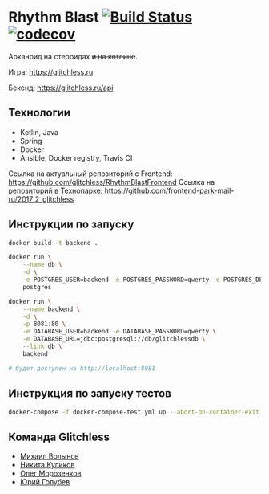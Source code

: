 # Rhythm Blast [![Build Status](https://travis-ci.org/java-park-mail-ru/Glitchless-09-2017.svg?branch=dev)](https://travis-ci.org/java-park-mail-ru/Glitchless-09-2017) [![codecov](https://codecov.io/gh/java-park-mail-ru/Glitchless-09-2017/branch/master/graph/badge.svg)](https://codecov.io/gh/java-park-mail-ru/Glitchless-09-2017)

Арканоид на стероидах <s>и на котлине</s>.

Игра: https://glitchless.ru

Бекенд: https://glitchless.ru/api


## Технологии

- Kotlin, Java
- Spring
- Docker
- Ansible, Docker registry, Travis CI

Ссылка на актуальный репозиторий с Frontend: https://github.com/glitchless/RhythmBlastFrontend
Ссылка на репозиторий в Технопарке: https://github.com/frontend-park-mail-ru/2017_2_glitchless


## Инструкции по запуску

```sh
docker build -t backend .

docker run \
    --name db \
    -d \
    -e POSTGRES_USER=backend -e POSTGRES_PASSWORD=qwerty -e POSTGRES_DB=glitchlessdb \
    postgres

docker run \
    --name backend \
    -d \
    -p 8081:80 \
    -e DATABASE_USER=backend -e DATABASE_PASSWORD=qwerty \
    -e DATABASE_URL=jdbc:postgresql://db/glitchlessdb \
    --link db \
    backend 

# будет доступен на http://localhost:8081
```

## Инструкция по запуску тестов

```sh
docker-compose -f docker-compose-test.yml up --abort-on-container-exit
```

## Команда Glitchless

- [Михаил Волынов](https://github.com/StealthTech)
- [Никита Куликов](https://github.com/LionZXY)
- [Олег Морозенков](https://github.com/reo7sp)
- [Юрий Голубев](https://github.com/Ansile)
